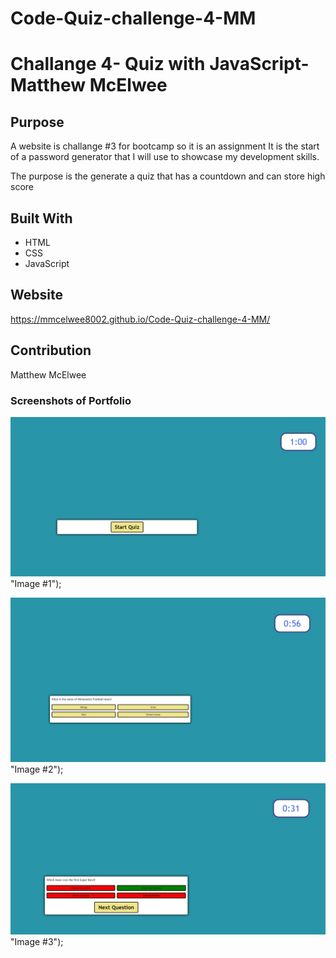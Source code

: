 # Code-Quiz-challenge-4-MM

# Challange 4- Quiz with JavaScript-Matthew McElwee

## Purpose
A website is challange #3 for bootcamp so it is an assignment
It is the start of a password generator that I will use to showcase my development skills.

The purpose is the generate a quiz that has a countdown and can store high score


## Built With
* HTML
* CSS
* JavaScript


## Website

https://mmcelwee8002.github.io/Code-Quiz-challenge-4-MM/


## Contribution
Matthew McElwee



### Screenshots of Portfolio
 ![Quiz #1](assets/images/Quiz-1.png) "Image #1");

 ![Quiz #2](assets/images/Quiz-2.png)  "Image #2");

 ![Quiz #3](assets/images/Quiz-3.png)  "Image #3");
